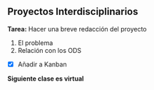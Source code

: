 ## Proyectos Interdisciplinarios

**Tarea:** Hacer una breve redacción del proyecto

1. El problema
2. Relación con los ODS

- [x] Añadir a Kanban

**Siguiente clase es virtual**
